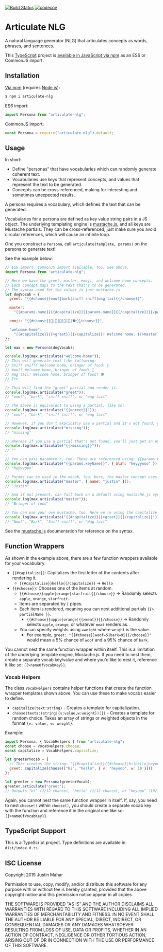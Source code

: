 [![Build Status](https://travis-ci.org/justinmahar/articulate-nlg.svg?branch=master)](https://travis-ci.org/justinmahar/articulate-nlg) [![codecov](https://codecov.io/gh/justinmahar/articulate-nlg/branch/master/graph/badge.svg)](https://codecov.io/gh/justinmahar/articulate-nlg)

# Articulate NLG

A natural language generator (NLG) that articulates concepts as words, phrases, and sentences.

This [TypeScript](https://www.typescriptlang.org/) project is [available in JavaScript via npm](https://www.npmjs.com/package/articulate-nlg) as an ES6 or CommonJS import.

## Installation

[Via npm](https://www.npmjs.com/package/articulate-nlg) (requires [Node.js](https://nodejs.org/)):

```bash
$ npm i articulate-nlg
```

ES6 import:

```js
import Persona from "articulate-nlg";
```

CommonJS import:

```js
const Persona = require("articulate-nlg").default;
```

## Usage

In short:

- Define "personas" that have vocabularies which can randomly generate coherent text.
- Vocabularies use keys that represent concepts, and values that represent the text to be generated.
- Concepts can be cross-referenced, making for interesting and sometimes unexpected results.

A persona requires a vocabulary, which defines the text that can be generated.

Vocabularies for a persona are defined as key value string pairs in a JS object. The underlying templating engine is [mustache.js](https://github.com/janl/mustache.js/), and all keys are Mustache partials. They can be cross-referenced, just make sure you avoid circular references, which will cause an infinite loop.

One you construct a `Persona`, call `articulate(template, params)` on the persona to generate text!

See the example below:

```js
// ES6 import. CommonJS import available, too. See above.
import Persona from "articulate-nlg";

// Here we have the greet, master, emoji, and welcome-home concepts.
// Each concept maps to the text that's to be generated.
// The syntax used for the values is just mustache.js.
let dogVocab = {
  greet: "{{#choose}}woof|bark|sniff sniff|wag tail{{/choose}}",

  master:
    "{{#params.name}}{{#capitalize}}{{params.name}}{{/capitalize}}{{/params.name}}{{^params.name}}bringer of food{{/params.name}}",

  emoji: "{{#choose}}👅|🐶|🐾|💩|🐩|🐕‍{{/choose}}",

  "welcome-home":
    "{{#capitalize}}{{>greet}}{{/capitalize}}! Welcome home, {{>master}}! {{>emoji}}"
};

let max = new Persona(dogVocab);

console.log(max.articulate("welcome-home"));
// This will generate text like following:
// Sniff sniff! Welcome home, bringer of food! 🐾
// Woof! Welcome home, bringer of food! 👅
// Wag tail! Welcome home, bringer of food! 🐕‍
// Etc.

// This will find the "greet" partial and render it.
console.log(max.articulate("greet"));
// "woof", "bark", "sniff sniff", or "wag tail"

// The above is equivalent to using a partial, like so:
console.log(max.articulate("{{>greet}}"));
// "woof", "bark", "sniff sniff", or "wag tail"

// However, if you don't explicitly use a partial and it's not found, you'll see the text you provided:
console.log(max.articulate("missing"));
// "missing"

// Whereas if you use a partial that's not found, you'll just get an empty string back:
console.log(max.articulate("{{>missing}}"));
// ""

// You can pass parameters, too. These are referenced using: {{params.keyName}}
console.log(max.articulate("{{params.keyName}}", { blah: "heyyyooo" }));
// "heyyyooo"

// Params can be used in the vocab, too. Here, the master concept uses a name if provided.
console.log(max.articulate("master", { name: "justin" }));
// "Justin"

// And if not present, can fall back on a default using mustache.js syntax.
console.log(max.articulate("master"));
// "Bringer of food"

// You can use your own mustache, too. Here we're using the capitalize wrapper on greet.
console.log(max.articulate("{{#capitalize}}{{>greet}}{{/capitalize}}"));
// "Woof", "Bark", "Sniff sniff", or "Wag tail"
```

See the [mustache.js](https://github.com/janl/mustache.js/) documentation for reference on the syntax.

## Function Wrappers

As shown in the example above, there are a few function wrappers available for your vocabulary:

- `{{#capitalize}}`: Capitalizes the first letter of the contents after rendering it.
  - `{{#capitalize}}hello{{/capitalize}}` -> `Hello`
- `{{#choose}}`: Chooses one of the items at random.
  - `{{#choose}}apple|orange|starfruit{{/choose}}` -> Randomly selects `apple`, `orange`, `starfruit`.
  - Items are separated by `|` pipes.
  - Each item is rendered, meaning you can nest additional partials `{{> partialName }}`.
    - `{{#choose}}apple|orange|{{>meat}}{{/choose}}` -> Randomly selects `apple`, `orange`, or whatever `meat` renders as.
  - You can specify weights using `=weight` where `weight` is the value.
    - For example, `greet: "{{#choose}}woof=5|bark=95{{/choose}}"` would mean a 5% chance of `woof` and a 95% chance of `bark`.

You cannot nest the same function wrapper within itself. This is a limitation of the underlying template engine, Mustache.js. If you need to nest them, create a separate vocab key/value and where you'd like to nest it, reference it like so: `{{>nameOfVocabKey}}`.

### Vocab Helpers

The class `VocabHelpers` contains helper functions that create the function wrapper templates shown above. You can use these to make vocabs easier to define.

- `capitalize(text:string)` - Creates a template for capitalization.
- `choose(texts:(string|{v:value,w:weight})[])` - Creates a template for random choice. Takes an array of strings or weighted objects in the format `{v: value, w: weight}`.

Example:

```js
import Persona, { VocabHelpers } from "articulate-nlg";
const choose = VocabHelpers.choose;
const capitalize = VocabHelpers.capitalize;

let greeterVocab = {
  // This creates the string: "{{#capitalize}}{{#choose}}hi|hello|heyooo=10{{/choose}}{{/capitalize}}"
  greet: capitalize(choose(["hi", "hello", { v: "heyooo", w: 10 }]))
};

let greeter = new Persona(greeterVocab);
greeter.articulate("greet");
// Outputs "hi" (1/12 chance), "hello" (1/12 chance), or "heyooo" (10/12 chance).
```

Again, you cannot nest the same function wrapper in itself. If, say, you need to nest `choose()` within `choose()`, you should create a separate vocab key with the function and reference it in the original one like so: `{{>nameOfVocabKey}}`.

## TypeScript Support

This is a TypeScript project. Type definitions are available in: `dist/index.d.ts`.

## ISC License

Copyright 2019 Justin Mahar

Permission to use, copy, modify, and/or distribute this software for any purpose with or without fee is hereby granted, provided that the above copyright notice and this permission notice appear in all copies.

THE SOFTWARE IS PROVIDED "AS IS" AND THE AUTHOR DISCLAIMS ALL WARRANTIES WITH REGARD TO THIS SOFTWARE INCLUDING ALL IMPLIED WARRANTIES OF MERCHANTABILITY AND FITNESS. IN NO EVENT SHALL THE AUTHOR BE LIABLE FOR ANY SPECIAL, DIRECT, INDIRECT, OR CONSEQUENTIAL DAMAGES OR ANY DAMAGES WHATSOEVER RESULTING FROM LOSS OF USE, DATA OR PROFITS, WHETHER IN AN ACTION OF CONTRACT, NEGLIGENCE OR OTHER TORTIOUS ACTION, ARISING OUT OF OR IN CONNECTION WITH THE USE OR PERFORMANCE OF THIS SOFTWARE.
